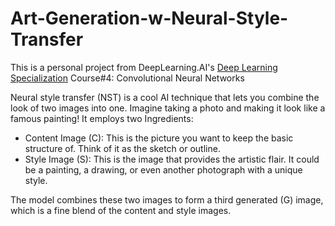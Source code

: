 # Art-Generation-w-Neural-Style-Transfer
This is a personal project from DeepLearning.AI's [Deep Learning Specialization](https://www.deeplearning.ai/courses/deep-learning-specialization/) Course#4: Convolutional Neural Networks

Neural style transfer (NST) is a cool AI technique that lets you combine the look of two images into one. Imagine taking a photo and making it look like a famous painting! It employs two Ingredients:
- Content Image (C): This is the picture you want to keep the basic structure of. Think of it as the sketch or outline.
- Style Image (S): This is the image that provides the artistic flair. It could be a painting, a drawing, or even another photograph with a unique style.

The model combines these two images to form a third generated (G) image, which is a fine blend of the content and style images.
